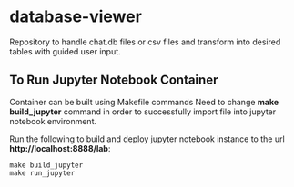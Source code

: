 # database-viewer

Repository to handle chat.db files or csv files and transform into desired tables with guided user input. 

## To Run Jupyter Notebook Container

Container can be built using Makefile commands
Need to change **make build_jupyter** command in order to successfully import file into jupyter notebook environment.

Run the following to build and deploy jupyter notebook instance to the url **http://localhost:8888/lab**:
```
make build_jupyter
make run_jupyter
```
